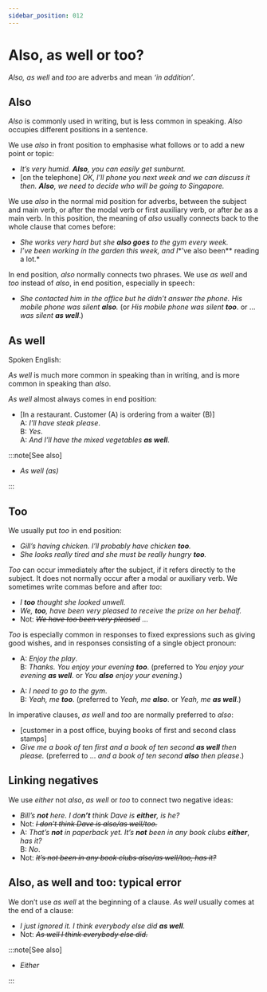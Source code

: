 ```yaml
---
sidebar_position: 012
---
```


# Also, as well or too?

*Also, as well* and *too* are adverbs and mean *‘*in addition*’*.

## Also

*Also* is commonly used in writing, but is less common in speaking. *Also* occupies different positions in a sentence.

We use *also* in front position to emphasise what follows or to add a new point or topic:

- *It’s very humid. **Also**, you can easily get sunburnt.*
- \[on the telephone\] *OK, I’ll phone you next week and we can discuss it then. **Also**, we need to decide who will be going to Singapore.*

We use *also* in the normal mid position for adverbs, between the subject and main verb, or after the modal verb or first auxiliary verb, or after *be* as a main verb. In this position, the meaning of *also* usually connects back to the whole clause that comes before:

- *She works very hard but she **also goes** to the gym every week.*
- *I’ve been working in the garden this week, and I**’ve also been** reading a lot.*

In end position, *also* normally connects two phrases. We use *as well* and *too* instead of *also*, in end position, especially in speech:

- *She contacted him in the office but he didn’t answer the phone. His mobile phone was silent **also**.* (or *His mobile phone was silent* ***too***. or … *was silent* ***as well***.)

## As well

Spoken English:

*As well* is much more common in speaking than in writing, and is more common in speaking than *also*.

*As well* almost always comes in end position:

- \[In a restaurant. Customer (A) is ordering from a waiter (B)\]  
  A: *I’ll have steak please*.  
  B: *Yes*.  
  A: *And I’ll have the mixed vegetables* ***as well***.

:::note[See also]

- *As well (as)*

:::

## Too

We usually put *too* in end position:

- *Gill’s having chicken. I’ll probably have chicken **too**.*
- *She looks really tired and she must be really hungry **too**.*

*Too* can occur immediately after the subject, if it refers directly to the subject. It does not normally occur after a modal or auxiliary verb. We sometimes write commas before and after *too*:

- *I **too** thought she looked unwell.*
- *We, **too**, have been very pleased to receive the prize on her behalf.*
- Not: *~~We have too been very pleased~~* …

*Too* is especially common in responses to fixed expressions such as giving good wishes, and in responses consisting of a single object pronoun:

- A: *Enjoy the play*.  
  B: *Thanks. You enjoy your evening **too***. (preferred to *You enjoy your evening* ***as well***. or *You* ***also** enjoy your evening*.)

- A: *I need to go to the gym*.  
  B: *Yeah, me* ***too***. (preferred to *Yeah, me* ***also***. or *Yeah, me* ***as well***.)

In imperative clauses, *as well* and *too* are normally preferred to *also*:

- \[customer in a post office, buying books of first and second class stamps\]
- *Give me a book of ten first and a book of ten second **as well** then please.* (preferred to … *and a book of ten second **also** then please*.)

## Linking negatives

We use *either* not *also*, *as well* or *too* to connect two negative ideas:

- *Bill’s **not** here. I do**n’t** think Dave is **either**, is he?*
- Not: *~~I don’t think Dave is also/as well/too.~~*
- A: *That’s **not** in paperback yet. It’s **not** been in any book clubs* ***either***, *has it?*  
  B: *No*.
- Not: *~~It’s not been in any book clubs also/as well/too, has it?~~*

## Also, as well and too: typical error

We don’t use *as well* at the beginning of a clause. *As well* usually comes at the end of a clause:

- *I just ignored it. I think everybody else did **as well**.*
- Not: *~~As well I think everybody else did.~~*

:::note[See also]

- *Either*

:::
